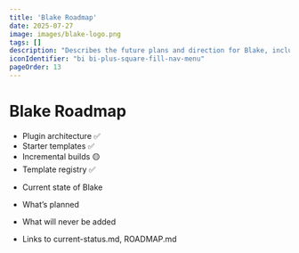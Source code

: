 ```yaml
---
title: 'Blake Roadmap'
date: 2025-07-27
image: images/blake-logo.png
tags: []
description: "Describes the future plans and direction for Blake, including upcoming features and improvements."
iconIdentifier: "bi bi-plus-square-fill-nav-menu"
pageOrder: 13
---
```


# Blake Roadmap

- Plugin architecture ✅
- Starter templates ✅
- Incremental builds 🟡
- Template registry ✅

* Current state of Blake

* What’s planned

* What will never be added

* Links to current-status.md, ROADMAP.md

